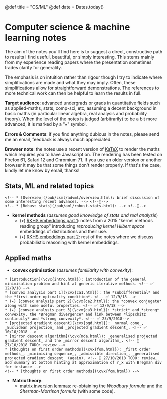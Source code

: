 @def title = "CS/ML"
@def date = Dates.today()

# Computer science & machine learning notes

The aim of the notes you'll find here is to suggest a direct, constructive path to results I find useful, beautiful, or simply interesting.
This stems mainly from my experience reading papers where the presentation sometimes trades clarity for generality.

The emphasis is on intuition rather than rigour though I try to indicate where simplifications are made and what they may imply.
Often, these simplifications allow for straightforward demonstrations.
The references to more technical work can then be helpful to learn the results in full.

**Target audience**: advanced undergrads or grads in quantitative fields such as applied-maths, stats, comp-sci, etc, assuming a decent background in basic maths (in particular linear algebra, real analysis and probability theory).
When the level of the notes is judged (arbitrarily) to be a bit more advanced, it is marked by a "⭒" symbol.

**Errors & Comments**: if you find anything dubious in the notes, please send me an email, feedback is always much appreciated.

**Browser note**: the notes use a recent version of [KaTeX](https://katex.org/) to render the maths which requires you to have Javascript on. The rendering has been tested on Firefox 61, Safari 12 and Chromium 71. If you use an older version or another browser it may be that some things don't render properly. If that's the case, kindly let me know by email, thanks!

<!-- TODO
Once a bit clearer, think of a way to explain what exactly is kept here and how to navigate it otherwise might pile up quite quickly
-->

## Stats, ML and related topics

<!--
* **notes on approximated bayesian inference** (*assumes knowledge of the bayesian framework, familiarity with the exponential family and convex optimisation*)
    * [introduction](/pub/csml/abi/intro.html): 🚫🚫🚫🚫 (ongoing) + discussion of whether it's a good idea + setup for experiments discussed here + references //
        - http://www.orchid.ac.uk/eprints/40/1/fox_vbtut.pdf
        -
    * [exponential family and convexity part 1](/pub/csml/abi/ef-cvx1.html): 🚫🚫🚫🚫 (ongoing)
    * [exponential family and convexity part 2](/pub/csml/abi/ef-cvx2.html): 🚫🚫🚫🚫 (ongoing)
    * [online bayesian learning and assumed density filtering](/pub/csml/abi/obl-adf.html): 🚫🚫🚫🚫 (ongoing)
    * [expectation propagation](/pub/csml/abi/ep.html): 🚫🚫🚫🚫 (ongoing)
    * (⭒) [EP and distributed bayesian inference part 1](/pub/csml/abi/ep-dbi1.html): 🚫🚫🚫🚫 (ongoing)
    * (⭒) [EP and distributed bayesian inference part 1](/pub/csml//abi/ep-dbi2.html): 🚫🚫🚫🚫 (ongoing)
    * (⭒) [EP and distributed bayesian inference part 2](/pub/csml//abi/ep-dbi2.html): 🚫🚫🚫🚫 (ongoing) natural parameter space update, links with SMS
    * (⭒) [EP and distributed bayesian inference part 3](/pub/csml//abi/ep-dbi3.html): 🚫🚫🚫🚫 (ongoing) mean parameter space
    * (⭒) [EP and distributed bayesian inference part 4](/pub/csml//abi/ep-dbi4.html): 🚫🚫🚫🚫 (ongoing) ep energy perspective
    * (⭒) [EP and distributed bayesian inference part 5](/pub/csml//abi/ep-dbi5.html): 🚫🚫🚫🚫 (ongoing) mirror descent for ep energy
-->

<!-- * **adversarial ML** (*research notes on the topic*) -->
    <!-- * [Overview](/pub/csml/advml/overview.html): brief discussion of some interesting recent advances. --> <!--👷-->
    <!-- * [Robust stats](/pub/aml/robust-stats.html): --> <!--👷-->

<!-- 🍺 * *notes on inference on graphical models* -->

* **kernel methods** (*assumes good knowledge of stats and real analysis*)
    * (⭒) [RKHS embeddings part 1](/pub/csml/rkhs/intro-rkhs1.html): notes from a 2015 "kernel methods reading group" introducing *reproducing kernel Hilbert space* embeddings of distributions and their use.
    * (⭒) [RKHS embeddings part 2](/pub/csml/rkhs/intro-rkhs2.html): rest of the notes where we discuss probabilistic reasoning with kernel embeddings. <!--👷-->

## Applied maths

* **convex optimisation** (*assumes familiarity with convexity*):  
<!--
NOTE TODO:
    - harmonise presentation, include a brief overview of each page at top, and summary linking to rest.
-->
    * [introduction](\cvx{intro.html}): introduction of the general minimisation problem and hint at generic iterative methods. <!-- ✅ 12/9/18 -->
    * [convex analysis part 1](\cvx{ca1.html}): the *subdifferential* and the *first-order optimality condition*. <!-- ✅ 12/9/18 -->
    * (⭒) [convex analysis part 2](\cvx{ca2.html}): the *convex conjugate* along with some useful properties. <!-- ✅ 12/9/18 -->
    * (⭒) [convex analysis part 3](\cvx{ca3.html}): *strict* and *strong* convexity, the *Bregman divergence* and link between *lipschitz continuity* and *strong convexity*. <!-- ✅ 23/9/2018-->
    * [projected gradient descent](\cvx{pgd.html}): _normal cone_, _Euclidean projection_ and _projected gradient descent_. <!-- ✅ 10/10/2018 -->
    * [mirror descent algorithm](\cvx{mda.html}): _generalised projected gradient descent_ and the _mirror descent algorithm_. <!-- 🚫 27/10/2018 TODO: review -->
    * [thoughts on first order methods](\cvx{fom.html}): _first order methods_, _minimising sequence_, _admissible direction_, _generalised projected gradient descent_ (again). <!-- 🚫 27/10/2018 TODO: review, add summary at bottom hinting at approximation of r_x with Bregman div for instance -->
    <!-- * [thoughts on first order methods](\cvx{fom.html}) -->

* **Matrix theory**:
    * [matrix inversion lemmas](\mth{matinvlem.html}): re-obtaining the _Woodbury formula_ and the _Sherman-Morrison formula_ (with some code).

<!-- 🍺
* *notes on Krylov subspace methods*
    * conjugate gradient
-->
<!-- 🍺 * *notes on matrix theory* -->

<!-- 🍺  **unsorted**
* woodbury formula, link in rkhs part 1 -->
